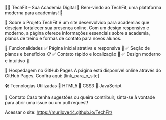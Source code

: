 🏋️‍♂️ TechFit – Sua Academia Digital 💪 Bem-vindo ao TechFit, uma plataforma moderna para academias! 🚀

📌 Sobre o Projeto TechFit é um site desenvolvido para academias que desejam fortalecer sua presença online. Com um design responsivo e moderno, a página oferece informações essenciais sobre a academia, planos de treino e formas de contato para novos alunos.

🎯 Funcionalidades ✅ Página inicial atrativa e responsiva 📱 ✅ Seção de planos e benefícios 📋 ✅ Contato rápido e localização 📍 ✅ Design moderno e intuitivo 🎨

🚀 Hospedagem no GitHub Pages A página está disponível online através do GitHub Pages. Confira aqui: [link_para_o_site]

🛠️ Tecnologias Utilizadas 🔹 HTML5 🔹 CSS3 🔹 JavaScript

📩 Contato Caso tenha sugestões ou queira contribuir, sinta-se à vontade para abrir uma issue ou um pull request!

Acessar o site: https://murilove44.github.io/TechFit/
